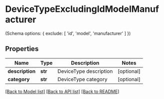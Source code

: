 # DeviceTypeExcludingIdModelManufacturer

(Schema options: { exclude: [ 'id', 'model', 'manufacturer' ] })
## Properties
Name | Type | Description | Notes
------------ | ------------- | ------------- | -------------
**description** | **str** | DeviceType description | [optional] 
**category** | **str** | DeviceType category | [optional] 

[[Back to Model list]](../README.md#documentation-for-models) [[Back to API list]](../README.md#documentation-for-api-endpoints) [[Back to README]](../README.md)


